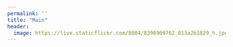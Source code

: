 ```yaml
---
permalink: ''
title: "Main"
header:
  image: https://live.staticflickr.com/8084/8396909762_813a2b1829_h.jpg
---
```

